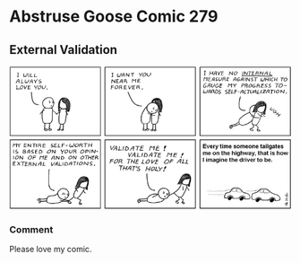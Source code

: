 # Abstruse Goose Comic 279
## External Validation

![image](stop_driving_all_up_my_ass.png)
### Comment
Please love my comic.

